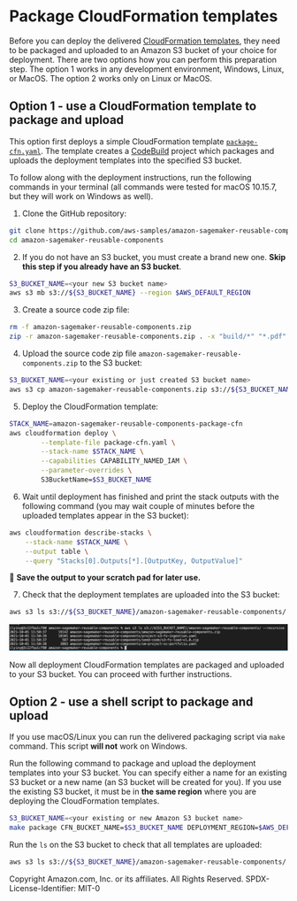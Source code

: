 # Package CloudFormation templates
Before you can deploy the delivered [CloudFormation templates](cfn-templates/), they need to be packaged and uploaded to an Amazon S3 bucket of your choice for deployment. There are two options how you can perform this preparation step. The option 1 works in any development environment, Windows, Linux, or MacOS. The option 2 works only on Linux or MacOS.

## Option 1 - use a CloudFormation template to package and upload
This option first deploys a simple CloudFormation template [`package-cfn.yaml`](package-cfn.yaml). The template creates a [CodeBuild](https://aws.amazon.com/codebuild/) project which packages and uploads the deployment templates into the specified S3 bucket.

To follow along with the deployment instructions, run the following commands in your terminal (all commands were tested for macOS 10.15.7, but they will work on Windows as well).

1. Clone the GitHub repository:
```sh
git clone https://github.com/aws-samples/amazon-sagemaker-reusable-components.git
cd amazon-sagemaker-reusable-components
```

2. If you do not have an S3 bucket, you must create a brand new one. **Skip this step if you already have an S3 bucket**.
```sh
S3_BUCKET_NAME=<your new S3 bucket name>
aws s3 mb s3://${S3_BUCKET_NAME} --region $AWS_DEFAULT_REGION
```
3. Create a source code zip file:
```sh
rm -f amazon-sagemaker-reusable-components.zip
zip -r amazon-sagemaker-reusable-components.zip . -x "build/*" "*.pdf" ".git/*" "img/*" "design/*" ".*"
```

4. Upload the source code zip file `amazon-sagemaker-reusable-components.zip` to the S3 bucket:
```sh
S3_BUCKET_NAME=<your existing or just created S3 bucket name>
aws s3 cp amazon-sagemaker-reusable-components.zip s3://${S3_BUCKET_NAME}/amazon-sagemaker-reusable-components/
```

5. Deploy the CloudFormation template:
```sh
STACK_NAME=amazon-sagemaker-reusable-components-package-cfn
aws cloudformation deploy \
        --template-file package-cfn.yaml \
        --stack-name $STACK_NAME \
        --capabilities CAPABILITY_NAMED_IAM \
        --parameter-overrides \
        S3BucketName=$S3_BUCKET_NAME 
```

6. Wait until deployment has finished and print the stack outputs with the following command (you may wait couple of minutes before the uploaded templates appear in the S3 bucket):
```sh
aws cloudformation describe-stacks \
    --stack-name $STACK_NAME \
    --output table \
    --query "Stacks[0].Outputs[*].[OutputKey, OutputValue]"
```

📜 **Save the output to your scratch pad for later use.**

7. Check that the deployment templates are uploaded into the S3 bucket:
```sh
aws s3 ls s3://${S3_BUCKET_NAME}/amazon-sagemaker-reusable-components/ --recursive
```

![uploaded-cfn-templates-ls](img/uploaded-cfn-templates-ls.png)

Now all deployment CloudFormation templates are packaged and uploaded to your S3 bucket. You can proceed with further instructions.

## Option 2 - use a shell script to package and upload
If you use macOS/Linux you can run the delivered packaging script via `make` command. This script **will not** work on Windows.

Run the following command to package and upload the deployment templates into your S3 bucket. You can specify either a name for an existing S3 bucket or a new name (an S3 bucket will be created for you). If you use the existing S3 bucket, it must be in **the same region** where you are deploying the CloudFormation templates.

```sh
S3_BUCKET_NAME=<your existing or new Amazon S3 bucket name>
make package CFN_BUCKET_NAME=$S3_BUCKET_NAME DEPLOYMENT_REGION=$AWS_DEFAULT_REGION
```

Run the `ls` on the S3 bucket to check that all templates are uploaded:
```sh
aws s3 ls s3://${S3_BUCKET_NAME}/amazon-sagemaker-reusable-components/ --recursive
```

Copyright Amazon.com, Inc. or its affiliates. All Rights Reserved.
SPDX-License-Identifier: MIT-0